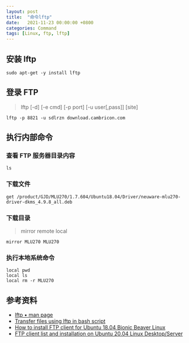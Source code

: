 ```yaml
---
layout: post
title:  "命令lftp"
date:   2021-11-23 00:00:00 +0800
categories: Command
tags: [Linux, ftp, lftp]
---
```


## 安装 lftp
```shell
sudo apt-get -y install lftp
```

## 登录 FTP
> lftp [-d] [-e cmd] [-p port] [-u user[,pass]] [site]
```shell
lftp -p 8821 -u sdlrzn download.cambricon.com
```

## 执行内部命令
### 查看 FTP 服务器目录内容
```shell
ls
```

### 下载文件
```shell
get /product/GJD/MLU270/1.7.604/Ubuntu18.04/Driver/neuware-mlu270-driver-dkms_4.9.8_all.deb
```

### 下载目录
> mirror remote local
```shell
mirror MLU270 MLU270
```

### 执行本地系统命令
```shell
local pwd
local ls
local rm -r MLU270
```

## 参考资料
* [lftp • man page](https://helpmanual.io/man1/lftp/)
* [Transfer files using lftp in bash script](https://stackoverflow.com/questions/27635292/transfer-files-using-lftp-in-bash-script)
* [How to install FTP client for Ubuntu 18.04 Bionic Beaver Linux](https://linuxconfig.org/how-to-install-ftp-client-for-ubuntu-18-04-bionic-beaver-linux)
* [FTP client list and installation on Ubuntu 20.04 Linux Desktop/Server](https://linuxconfig.org/ftp-client-list-and-installation-on-ubuntu-20-04-linux-desktop-server)
